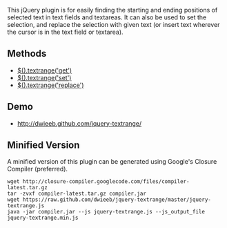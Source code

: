 This jQuery plugin is for easily finding the starting and ending positions of selected text in text fields and textareas. It can also be used to set the selection, and replace the selection with given text (or insert text wherever the cursor is in the text field or textarea).

## Methods
* [$().textrange('get')](https://github.com/dwieeb/jquery-textrange/wiki/Get)
* [$().textrange('set')](https://github.com/dwieeb/jquery-textrange/wiki/Set)
* [$().textrange('replace')](https://github.com/dwieeb/jquery-textrange/wiki/Replace)

## Demo
* http://dwieeb.github.com/jquery-textrange/

## Minified Version
A minified version of this plugin can be generated using Google's Closure Compiler (preferred).

    wget http://closure-compiler.googlecode.com/files/compiler-latest.tar.gz
    tar -zvxf compiler-latest.tar.gz compiler.jar
    wget https://raw.github.com/dwieeb/jquery-textrange/master/jquery-textrange.js
    java -jar compiler.jar --js jquery-textrange.js --js_output_file jquery-textrange.min.js
